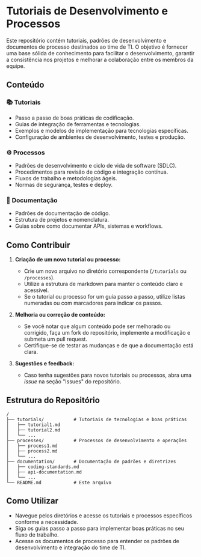 # Tutoriais de Desenvolvimento e Processos

Este repositório contém tutoriais, padrões de desenvolvimento e documentos de processo destinados ao time de TI. O objetivo é fornecer uma base sólida de conhecimento para facilitar o desenvolvimento, garantir a consistência nos projetos e melhorar a colaboração entre os membros da equipe.

## Conteúdo

### 📚 **Tutoriais**
- Passo a passo de boas práticas de codificação.
- Guias de integração de ferramentas e tecnologias.
- Exemplos e modelos de implementação para tecnologias específicas.
- Configuração de ambientes de desenvolvimento, testes e produção.

### ⚙️ **Processos**
- Padrões de desenvolvimento e ciclo de vida de software (SDLC).
- Procedimentos para revisão de código e integração contínua.
- Fluxos de trabalho e metodologias ágeis.
- Normas de segurança, testes e deploy.

### 📝 **Documentação**
- Padrões de documentação de código.
- Estrutura de projetos e nomenclatura.
- Guias sobre como documentar APIs, sistemas e workflows.

## Como Contribuir

1. **Criação de um novo tutorial ou processo:**
   - Crie um novo arquivo no diretório correspondente (`/tutorials` ou `/processes`).
   - Utilize a estrutura de markdown para manter o conteúdo claro e acessível.
   - Se o tutorial ou processo for um guia passo a passo, utilize listas numeradas ou com marcadores para indicar os passos.

2. **Melhoria ou correção de conteúdo:**
   - Se você notar que algum conteúdo pode ser melhorado ou corrigido, faça um fork do repositório, implemente a modificação e submeta um pull request.
   - Certifique-se de testar as mudanças e de que a documentação está clara.

3. **Sugestões e feedback:**
   - Caso tenha sugestões para novos tutoriais ou processos, abra uma _issue_ na seção "Issues" do repositório.

## Estrutura do Repositório

```
/
├── tutorials/           # Tutoriais de tecnologias e boas práticas
│   ├── tutorial1.md
│   ├── tutorial2.md
│   └── ...
├── processes/           # Processos de desenvolvimento e operações
│   ├── process1.md
│   ├── process2.md
│   └── ...
├── documentation/       # Documentação de padrões e diretrizes
│   ├── coding-standards.md
│   ├── api-documentation.md
│   └── ...
└── README.md            # Este arquivo
```

## Como Utilizar

- Navegue pelos diretórios e acesse os tutoriais e processos específicos conforme a necessidade.
- Siga os guias passo a passo para implementar boas práticas no seu fluxo de trabalho.
- Acesse os documentos de processo para entender os padrões de desenvolvimento e integração do time de TI.
